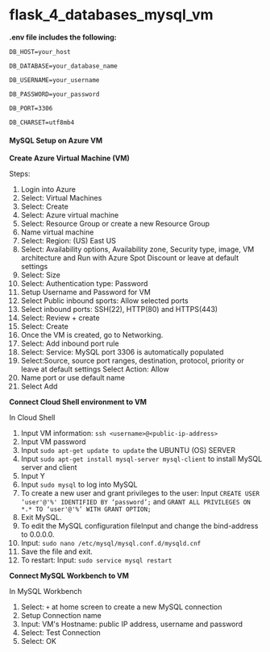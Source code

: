 # flask_4_databases_mysql_vm

**.env file includes the following:**

`DB_HOST=your_host`

`DB_DATABASE=your_database_name`

`DB_USERNAME=your_username`

`DB_PASSWORD=your_password`

`DB_PORT=3306`

`DB_CHARSET=utf8mb4`



#### **MySQL Setup on Azure VM**

**Create Azure Virtual Machine (VM)**

Steps:
1. Login into Azure
2. Select: Virtual Machines 
3. Select: Create 
4. Select: Azure virtual machine
5. Select: Resource Group or create a new Resource Group
6. Name virtual machine
7. Select: Region: (US) East US
8. Select: Availability options, Availability zone, Security type, image, VM architecture and Run with Azure Spot Discount or leave at default settings
9. Select: Size
10. Select: Authentication type: Password 
11. Setup Username and Password for VM
12. Select Public inbound sports: Allow selected ports 
13. Select inbound ports: SSH(22), HTTP(80) and HTTPS(443) 
14. Select: Review + create 
15. Select: Create
16. Once the VM is created, go to Networking. 
17. Select: Add inbound port rule 
18. Select: Service: MySQL port 3306 is automatically populated
19. Select:Source, source port ranges, destination, protocol, priority or leave at default settings
Select Action: Allow
20. Name port or use default name
21. Select  Add

**Connect Cloud Shell environment to VM** 

In Cloud Shell
1. Input VM information: `ssh <username>@<public-ip-address>` 
2. Input VM password 
3. Input `sudo apt-get update to update` the UBUNTU (OS) SERVER 
4. Input `sudo apt-get install mysql-server mysql-client` to install MySQL server and client 
5. Input Y 
6. Input `sudo mysql` to log into MySQL
7. To create a new user and grant privileges to the user: Input `CREATE USER ‘user'@'%' IDENTIFIED BY ‘password’;` and `GRANT ALL PRIVILEGES ON *.* TO ‘user'@'%’ WITH GRANT OPTION;`
8. Exit MySQL.
9. To edit the MySQL configuration fileInput and change the bind-address to 0.0.0.0. 
10. Input: `sudo nano /etc/mysql/mysql.conf.d/mysqld.cnf` 
11. Save the file and exit.
12. To restart: Input: `sudo service mysql restart`

**Connect MySQL Workbench to VM**

In MySQL Workbench 
1. Select: `+` at home screen to create a new MySQL connection 
2. Setup Connection name
3. Input:  VM's Hostname: public IP address, username and password
4. Select: Test Connection
5. Select: OK


